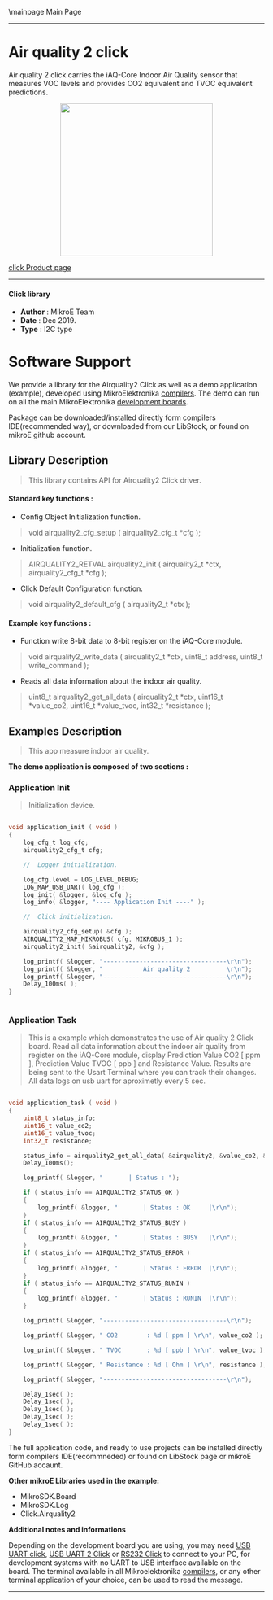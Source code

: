 \mainpage Main Page
 
 

---
# Air quality 2 click

Air quality 2 click carries the iAQ-Core Indoor Air Quality sensor that measures VOC levels and provides CO2 equivalent and TVOC equivalent predictions.

<p align="center">
  <img src="http://download.mikroe.com/images/click_for_ide/airquality2_click.png" height=300px>
</p>

[click Product page](<https://www.mikroe.com/air-quality-2-click>)

---


#### Click library 

- **Author**        : MikroE Team
- **Date**          : Dec 2019.
- **Type**          : I2C type


# Software Support

We provide a library for the Airquality2 Click 
as well as a demo application (example), developed using MikroElektronika 
[compilers](http://shop.mikroe.com/compilers). 
The demo can run on all the main MikroElektronika [development boards](http://shop.mikroe.com/development-boards).

Package can be downloaded/installed directly form compilers IDE(recommended way), or downloaded from our LibStock, or found on mikroE github account. 

## Library Description

> This library contains API for Airquality2 Click driver.

#### Standard key functions :

- Config Object Initialization function.
> void airquality2_cfg_setup ( airquality2_cfg_t *cfg ); 
 
- Initialization function.
> AIRQUALITY2_RETVAL airquality2_init ( airquality2_t *ctx, airquality2_cfg_t *cfg );

- Click Default Configuration function.
> void airquality2_default_cfg ( airquality2_t *ctx );


#### Example key functions :

- Function write 8-bit data to 8-bit register on the iAQ-Core module.
> void airquality2_write_data ( airquality2_t *ctx, uint8_t address, uint8_t write_command );
 
- Reads all data information about the indoor air quality.
> uint8_t airquality2_get_all_data ( airquality2_t *ctx, uint16_t *value_co2, uint16_t *value_tvoc, int32_t *resistance );

## Examples Description

> This app measure indoor air quality.

**The demo application is composed of two sections :**

### Application Init 

> Initialization device.

```c

void application_init ( void )
{
    log_cfg_t log_cfg;
    airquality2_cfg_t cfg;

    //  Logger initialization.

    log_cfg.level = LOG_LEVEL_DEBUG;
    LOG_MAP_USB_UART( log_cfg );
    log_init( &logger, &log_cfg );
    log_info( &logger, "---- Application Init ----" );

    //  Click initialization.

    airquality2_cfg_setup( &cfg );
    AIRQUALITY2_MAP_MIKROBUS( cfg, MIKROBUS_1 );
    airquality2_init( &airquality2, &cfg );

    log_printf( &logger, "----------------------------------\r\n");
    log_printf( &logger, "           Air quality 2          \r\n");
    log_printf( &logger, "----------------------------------\r\n");
    Delay_100ms( );
}
  
```

### Application Task

> This is a example which demonstrates the use of Air quality 2 Click board.
> Read all data information about the indoor air quality
> from register on the iAQ-Core module, display Prediction Value CO2 [ ppm ],
> Prediction Value TVOC [ ppb ] and Resistance Value.
> Results are being sent to the Usart Terminal where you can track their changes.
> All data logs on usb uart for aproximetly every 5 sec.

```c

void application_task ( void )
{
    uint8_t status_info;
    uint16_t value_co2;
    uint16_t value_tvoc;
    int32_t resistance;

    status_info = airquality2_get_all_data( &airquality2, &value_co2, &value_tvoc, &resistance );
    Delay_100ms();

    log_printf( &logger, "       | Status : ");

    if ( status_info == AIRQUALITY2_STATUS_OK )
    {
        log_printf( &logger, "       | Status : OK     |\r\n");
    }
    if ( status_info == AIRQUALITY2_STATUS_BUSY )
    {
        log_printf( &logger, "       | Status : BUSY   |\r\n");
    }
    if ( status_info == AIRQUALITY2_STATUS_ERROR )
    {
        log_printf( &logger, "       | Status : ERROR  |\r\n");
    }
    if ( status_info == AIRQUALITY2_STATUS_RUNIN )
    {
        log_printf( &logger, "       | Status : RUNIN  |\r\n");
    }

    log_printf( &logger, "----------------------------------\r\n");

    log_printf( &logger, " CO2        : %d [ ppm ] \r\n", value_co2 );

    log_printf( &logger, " TVOC       : %d [ ppb ] \r\n", value_tvoc );

    log_printf( &logger, " Resistance : %d [ Ohm ] \r\n", resistance );

    log_printf( &logger, "----------------------------------\r\n");

    Delay_1sec( );
    Delay_1sec( );
    Delay_1sec( );
    Delay_1sec( );
    Delay_1sec( );
}

```

The full application code, and ready to use projects can be  installed directly form compilers IDE(recommneded) or found on LibStock page or mikroE GitHub accaunt.

**Other mikroE Libraries used in the example:** 

- MikroSDK.Board
- MikroSDK.Log
- Click.Airquality2

**Additional notes and informations**

Depending on the development board you are using, you may need 
[USB UART click](http://shop.mikroe.com/usb-uart-click), 
[USB UART 2 Click](http://shop.mikroe.com/usb-uart-2-click) or 
[RS232 Click](http://shop.mikroe.com/rs232-click) to connect to your PC, for 
development systems with no UART to USB interface available on the board. The 
terminal available in all Mikroelektronika 
[compilers](http://shop.mikroe.com/compilers), or any other terminal application 
of your choice, can be used to read the message.



---
